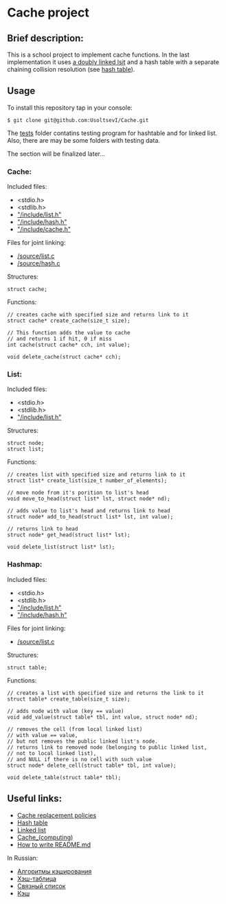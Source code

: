 # Cache project

## Brief description:
This is a school project to implement cache functions. In the last implementation it uses [a doubly linked lsit](https://en.wikipedia.org/wiki/Doubly_linked_list) and a hash table with a separate chaining collision resolution (see [hash table](https://en.wikipedia.org/wiki/Hash_table)).

## Usage 
To install this repository tap in your console:
```
$ git clone git@github.com:UsoltsevI/Cache.git
```

The [tests](/tests) folder contatins testing program for hashtable and for linked list. Also, there are may be some folders with testing data. 

The section will be finalized later...

### Cache:
Included files:
* <stdio.h>
* <stdlib.h>
* ["/include/list.h"](/include/list.h)
* ["/include/hash.h"](/include/hash.h)
* ["/include/cache.h"](/include/cache.h)

Files for joint linking:
* [/source/list.c](/source/list.c)
* [/source/hash.c](/source/hash.c)

Structures:
```
struct cache;
```

Functions:
```
// creates cache with specified size and returns link to it
struct cache* create_cache(size_t size);

// This function adds the value to cache 
// and returns 1 if hit, 0 if miss
int cache(struct cache* cch, int value);

void delete_cache(struct cache* cch);
```

### List:
Included files:
* <stdio.h>
* <stdlib.h>
* ["/include/list.h"](/include/list.h)

Structures:
```
struct node;
struct list;
```

Functions:
```
// creates list with specified size and returns link to it
struct list* create_list(size_t number_of_elements);

// move node from it's porition to list's head
void move_to_head(struct list* lst, struct node* nd);

// adds value to list's head and returns link to head
struct node* add_to_head(struct list* lst, int value);

// returns link to head
struct node* get_head(struct list* lst);

void delete_list(struct list* lst);
```

### Hashmap:
Included files:
* <stdio.h>
* <stdlib.h>
* ["/include/list.h"](/include/list.h)
* ["/include/hash.h"](/include/hash.h)

Files for joint linking:
* [/source/list.c](/source/list.c)

Structures:
```
struct table;
```

Functions:
```
// creates a list with specified size and returns the link to it
struct table* create_table(size_t size);

// adds node with value (key == value)
void add_value(struct table* tbl, int value, struct node* nd);

// removes the cell (from local linked list)
// with value == value,
// but not removes the public linked list's node.
// returns link to removed node (belonging to public linked list, 
// not to local linked list), 
// and NULL if there is no cell with such value
struct node* delete_cell(struct table* tbl, int value);

void delete_table(struct table* tbl);
```

## Useful links:
* [Cache replacement policies](https://en.wikipedia.org/wiki/Cache_replacement_policies)
* [Hash table](https://en.wikipedia.org/wiki/Hash_table)
* [Linked list](https://en.wikipedia.org/wiki/Linked_list)
* [Cache_(computing)](https://en.wikipedia.org/wiki/Cache_(computing))
* [How to write README.md](https://docs.github.com/en/get-started/writing-on-github/getting-started-with-writing-and-formatting-on-github/basic-writing-and-formatting-syntax)

In Russian:
* [Алгоритмы кэширования](https://ru.wikipedia.org/wiki/Алгоритмы_кэширования)
* [Хэш-таблица](https://ru.wikipedia.org/wiki/Хеш-таблица)
* [Связный список](https://ru.wikipedia.org/wiki/Связный_список)
* [Кэш](https://ru.wikipedia.org/wiki/Кэш)
